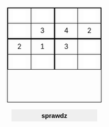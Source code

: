 <!DOCTYPE html>
<html lang="pl">
<head>
<meta charset="utf-8">
<title>wielowymiar </title>
<link rel="stylesheet" type="text/css" href="stylW1.css">
<script>

 var tab = [
    ["4", "2", "1", "3"],
    ["1", "3", "4", "2"],
    ["2", "1", "3", "4"],
	["3", "4", "2", "1"]
];
/*
document.write("<table border='1px'>");
for(var i=0; i<=3; i++)
{
document.write("<tr>")
for(var j=0; j<=3; j++){
document.write("<td>"+tab[i][j]+"</td>")
}
document.write("</tr>")
} */


function spr(){
var td00=document.getElementById('t00').value;
var td01=document.getElementById('t01').value;
var td02=document.getElementById('t02').value;
var td03=document.getElementById('t03').value;
if (td00==tab[0][0]) document.getElementById('t00').style.color = "green";
else document.getElementById('t00').style.color = "red";

if (td01==tab[0][1]) document.getElementById('t01').style.color = "green";
else document.getElementById('t01').style.color = "red";

if (td02==tab[0][2]) document.getElementById('t02').style.color = "green";
else document.getElementById('t02').style.color = "red";

if (td03==tab[0][3]) document.getElementById('t03').style.color = "green";
else document.getElementById('t03').style.color = "red";
}

</script>
<style>
table,td{
border: 1px solid black;
border-collapse: collapse;
text-align: center;
height: 220px;
width: 220px;
}
td{
width: 50px;
height: 30px;}
.ob{
border-right: 3px solid black;}
.ob2{
border-bottom: 3px solid black;}
input{
	height: 28px;
	width: 28px;
	border: none;
	font-size: 15px;
	font-weight: bold;
	text-align: center;	}
#sp{
width: 200px;
margin-left: 10px;}
</style>
</head>
<body>
<br>
<form>
<table>
<tr> <td><input type="text" id="t00"> </td> <td class='ob'><input type="text" id="t01"> </td> <td><input type="text" id="t02"> </td> <td> <input type="text" id="t03"></td> </tr>
<tr class='ob2'> <td> <input type="text" id="t10"></td> <td class='ob'> 3 </td> <td> 4</td> <td> 2</td> </tr>
<tr> <td> 2</td> <td class='ob'>1 </td> <td> 3</td> <td><input type="text" id="t23"> </td> </tr>
<tr> <td><input type="text" id="t30"> </td> <td class='ob'><input type="text" id="t31"> </td> <td><input type="text" id="t32"> </td> <td><input type="text" id="t33"> </td> </tr>
</table>
<input type="button" onclick="spr()" value="sprawdz" id="sp">
</form>
</body>
</html>
